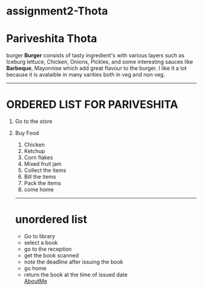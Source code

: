 # assignment2-Thota
# Pariveshita Thota
burger
**Burger** consists of tasty ingredient's with various layers such as Iceburg lettuce, Chicken, Onions, Pickles, and some interesting sauces like **Barbeque**, Mayonnise which add great flavour to the burger. I like it a lot because it is avalaible in many varities both in veg and non veg.
***
# ORDERED LIST FOR PARIVESHITA
1. Go to the store
2. Buy Food
    1. Chicken
    2. Ketchup
    3. Corn flakes
    4. Mixed fruit jam
    5. Collect the items
    6. Bill the items
    7. Pack the items
    8. come home
    
    ***
    # unordered list
    * Go to library
    * select a book
    * go to the reception
    * get the book scanned
    * note the deadline after issuing the book
    * go home
    * return the book at the time of  issued date<br>
    [AboutMe](https://github.com/PariveshitaThota/assignment2-Thota/blob/main/AboutMe.md)


